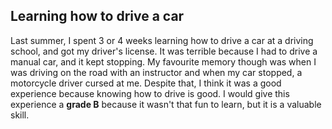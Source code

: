 ## Learning how to drive a car
<p>Last summer, I spent 3 or 4 weeks learning how to drive a car at a driving school, and got my driver's license. It was terrible because I had to drive a manual car, and it kept stopping. My favourite memory though was when I was driving on the road with an instructor and when my car stopped, a motorcycle driver cursed at me. Despite that, I think it was a good experience because knowing how to drive is good. I would give this experience a <strong>grade B</strong> because it wasn't that fun to learn, but it is a valuable skill.